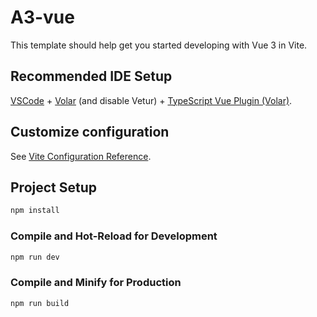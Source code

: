 # A3-vue

This template should help get you started developing with Vue 3 in Vite.

## Recommended IDE Setup

[VSCode](https://code.visualstudio.com/) + [Volar](https://marketplace.visualstudio.com/items?itemName=Vue.volar) (and disable Vetur) + [TypeScript Vue Plugin (Volar)](https://marketplace.visualstudio.com/items?itemName=Vue.vscode-typescript-vue-plugin).

## Customize configuration

See [Vite Configuration Reference](https://vitejs.dev/config/).

## Project Setup

```sh
npm install
```

### Compile and Hot-Reload for Development

```sh
npm run dev
```

### Compile and Minify for Production

```sh
npm run build
```
